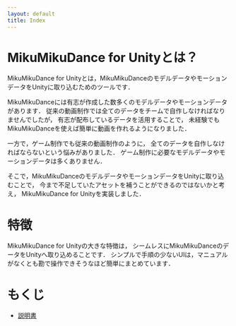 ```yaml
---
layout: default
title: Index
---
```


MikuMikuDance for Unityとは？
===========

MikuMikuDance for Unityとは，MikuMikuDanceのモデルデータやモーションデータをUnityに取り込むためのツールです．

MikuMikuDanceには有志が作成した数多くのモデルデータやモーションデータがあります．
従来の動画制作では全てのデータをチームで自作しなければなりませんでしたが，
有志が配布しているデータを活用することで，
未経験でもMikuMikuDanceを使えば簡単に動画を作れるようになりました．

一方で，ゲーム制作でも従来の動画制作のように，
全てのデータを自作しなければならないという悩みがありました．
ゲーム制作に必要なモデルデータやモーションデータは多くありません．

そこで，MikuMikuDanceのモデルデータやモーションデータをUnityに取り込むことで，
今まで不足していたアセットを補うことができるのではないかと考え，
MikuMikuDance for Unityを実装しました．

# 特徴
MikuMikuDance for Unityの大きな特徴は，
シームレスにMikuMikuDanceのデータをUnityへ取り込めることです．
シンプルで手順の少ないUIは，マニュアルがなくとも勘で操作できそうなほど簡単にまとめています．



# もくじ
* [説明書](tutorial.html)